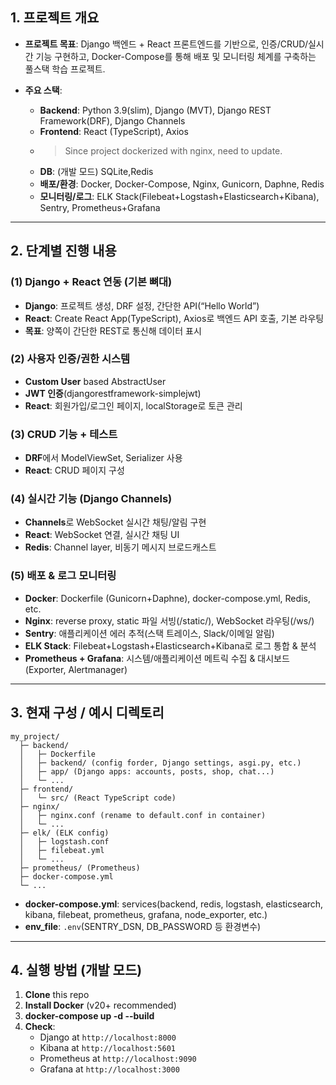 ## 1. 프로젝트 개요

- **프로젝트 목표**: Django 백엔드 + React 프론트엔드를 기반으로, 인증/CRUD/실시간 기능 구현하고, Docker-Compose를 통해 배포 및 모니터링 체계를 구축하는 풀스택 학습 프로젝트.

- **주요 스택**:
  - **Backend**: Python 3.9(slim), Django (MVT), Django REST Framework(DRF), Django Channels  
  - **Frontend**: React (TypeScript), Axios  
  - > Since project dockerized with nginx, need to update. 
  - **DB**: (개발 모드) SQLite,Redis  
  - **배포/환경**: Docker, Docker-Compose, Nginx, Gunicorn, Daphne, Redis  
  - **모니터링/로그**: ELK Stack(Filebeat+Logstash+Elasticsearch+Kibana), Sentry, Prometheus+Grafana

---

## 2. 단계별 진행 내용

### (1) Django + React 연동 (기본 뼈대)
- **Django**: 프로젝트 생성, DRF 설정, 간단한 API(“Hello World”)  
- **React**: Create React App(TypeScript), Axios로 백엔드 API 호출, 기본 라우팅  
- **목표**: 양쪽이 간단한 REST로 통신해 데이터 표시

### (2) 사용자 인증/권한 시스템
- **Custom User** based AbstractUser
- **JWT 인증**(djangorestframework-simplejwt) 
- **React**: 회원가입/로그인 페이지, localStorage로 토큰 관리

### (3) CRUD 기능 + 테스트
- **DRF**에서 ModelViewSet, Serializer 사용  
- **React**: CRUD 페이지 구성  

### (4) 실시간 기능 (Django Channels)
- **Channels**로 WebSocket 실시간 채팅/알림 구현  
- **React**: WebSocket 연결, 실시간 채팅 UI  
- **Redis**: Channel layer, 비동기 메시지 브로드캐스트

### (5) 배포 & 로그 모니터링
- **Docker**: Dockerfile (Gunicorn+Daphne), docker-compose.yml, Redis, etc.  
- **Nginx**: reverse proxy, static 파일 서빙(/static/), WebSocket 라우팅(/ws/)  
- **Sentry**: 애플리케이션 에러 추적(스택 트레이스, Slack/이메일 알림)  
- **ELK Stack**: Filebeat+Logstash+Elasticsearch+Kibana로 로그 통합 & 분석  
- **Prometheus + Grafana**: 시스템/애플리케이션 메트릭 수집 & 대시보드(Exporter, Alertmanager)

---

## 3. 현재 구성 / 예시 디렉토리

```
my_project/
  ├─ backend/
  │   ├─ Dockerfile
  │   ├─ backend/ (config forder, Django settings, asgi.py, etc.) 
  │   ├─ app/ (Django apps: accounts, posts, shop, chat...)
  │   └─ ...
  ├─ frontend/
  │   └─ src/ (React TypeScript code)
  ├─ nginx/
  │   ├─ nginx.conf (rename to default.conf in container)
  │   └─ ...
  ├─ elk/ (ELK config)
  │   ├─ logstash.conf
  │   ├─ filebeat.yml
  │   └─ ...
  ├─ prometheus/ (Prometheus)
  ├─ docker-compose.yml
  └─ ...
```

- **docker-compose.yml**: services(backend, redis, logstash, elasticsearch, kibana, filebeat, prometheus, grafana, node_exporter, etc.)
- **env_file**: `.env`(SENTRY_DSN, DB_PASSWORD 등 환경변수)

---

## 4. 실행 방법 (개발 모드)

1. **Clone** this repo
2. **Install Docker** (v20+ recommended)
3. **docker-compose up -d --build**  
4. **Check**:  
   - Django at `http://localhost:8000` 
   - Kibana at `http://localhost:5601`
   - Prometheus at `http://localhost:9090`
   - Grafana at `http://localhost:3000`

